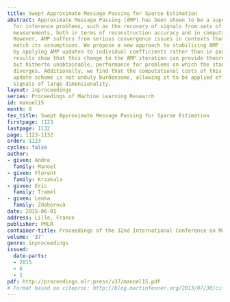 ```yaml
---
title: Swept Approximate Message Passing for Sparse Estimation
abstract: Approximate Message Passing (AMP) has been shown to be a superior method
  for inference problems, such as the recovery of signals from sets of noisy, lower-dimensionality
  measurements, both in terms of reconstruction accuracy and in computational efficiency.
  However, AMP suffers from serious convergence issues in contexts that do not exactly
  match its assumptions. We propose a new approach to stabilizing AMP in these contexts
  by applying AMP updates to individual coefficients rather than in parallel. Our
  results show that this change to the AMP iteration can provide theoretically expected,
  but hitherto unobtainable, performance for problems on which the standard AMP iteration
  diverges. Additionally, we find that the computational costs of this swept coefficient
  update scheme is not unduly burdensome, allowing it to be applied efficiently to
  signals of large dimensionality.
layout: inproceedings
series: Proceedings of Machine Learning Research
id: manoel15
month: 0
tex_title: Swept Approximate Message Passing for Sparse Estimation
firstpage: 1123
lastpage: 1132
page: 1123-1132
order: 1123
cycles: false
author:
- given: Andre
  family: Manoel
- given: Florent
  family: Krzakala
- given: Eric
  family: Tramel
- given: Lenka
  family: Zdeborovà
date: 2015-06-01
address: Lille, France
publisher: PMLR
container-title: Proceedings of the 32nd International Conference on Machine Learning
volume: '37'
genre: inproceedings
issued:
  date-parts:
  - 2015
  - 6
  - 1
pdf: http://proceedings.mlr.press/v37/manoel15.pdf
# Format based on citeproc: http://blog.martinfenner.org/2013/07/30/citeproc-yaml-for-bibliographies/
---
```

